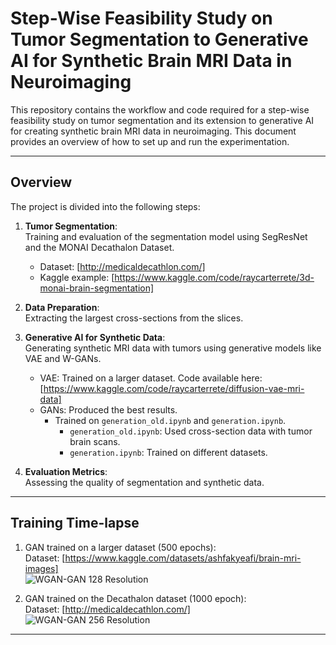 # Step-Wise Feasibility Study on Tumor Segmentation to Generative AI for Synthetic Brain MRI Data in Neuroimaging

This repository contains the workflow and code required for a step-wise feasibility study on tumor segmentation and its extension to generative AI for creating synthetic brain MRI data in neuroimaging. This document provides an overview of how to set up and run the experimentation.

---

## Overview

The project is divided into the following steps:  
1. **Tumor Segmentation**:  
   Training and evaluation of the segmentation model using SegResNet and the MONAI Decathalon Dataset.  
   - Dataset: [http://medicaldecathlon.com/]  
   - Kaggle example: [https://www.kaggle.com/code/raycarterrete/3d-monai-brain-segmentation]  

2. **Data Preparation**:  
   Extracting the largest cross-sections from the slices.  

3. **Generative AI for Synthetic Data**:  
   Generating synthetic MRI data with tumors using generative models like VAE and W-GANs.  
   - VAE: Trained on a larger dataset. Code available here:  
     [https://www.kaggle.com/code/raycarterrete/diffusion-vae-mri-data]  
   - GANs: Produced the best results.  
     - Trained on `generation_old.ipynb` and `generation.ipynb`.  
       - `generation_old.ipynb`: Used cross-section data with tumor brain scans.  
       - `generation.ipynb`: Trained on different datasets.

4. **Evaluation Metrics**:  
   Assessing the quality of segmentation and synthetic data.

---

## Training Time-lapse

1. GAN trained on a larger dataset (500 epochs):  
   Dataset: [https://www.kaggle.com/datasets/ashfakyeafi/brain-mri-images]  
   ![WGAN-GAN 128 Resolution](https://github.com/AmmarKhatri/CV-Project/blob/main/WGAN-GAN_128_Res_ins.gif)  

2. GAN trained on the Decathalon dataset (1000 epoch):  
   Dataset: [http://medicaldecathlon.com/]  
   ![WGAN-GAN 256 Resolution](https://github.com/AmmarKhatri/CV-Project/blob/main/WGAN-GAN_256_Res_ins.gif)

---
